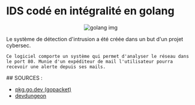# IDS codé en intégralité en golang

<p align="center">
    <img src="https://miro.medium.com/v2/resize:fit:1400/1*Ifpd_HtDiK9u6h68SZgNuA.png" title="golang img">
</p>
<p>
    Le système de détection d'intrusion a été créée dans un but d'un projet cybersec. 
    
    Ce logiciel comporte un système qui permet d'analyser le réseau dans le port 80. Munie d'un expéditeur de mail l'utilisateur pourra       recevoir une alerte depuis ses mails. 
</p>
## SOURCES :

- [pkg.go.dev (gopacket)](https://pkg.go.dev/github.com/google/gopacket)
- [devdungeon](https://www.devdungeon.com/content/packet-capture-injection-and-analysis-gopacket)
